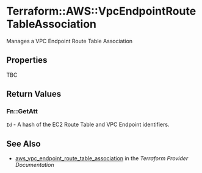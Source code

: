 # Terraform::AWS::VpcEndpointRouteTableAssociation

Manages a VPC Endpoint Route Table Association

## Properties

TBC

## Return Values

### Fn::GetAtt

`Id` - A hash of the EC2 Route Table and VPC Endpoint identifiers.

## See Also

* [aws_vpc_endpoint_route_table_association](https://www.terraform.io/docs/providers/aws/r/vpc_endpoint_route_table_association.html) in the _Terraform Provider Documentation_